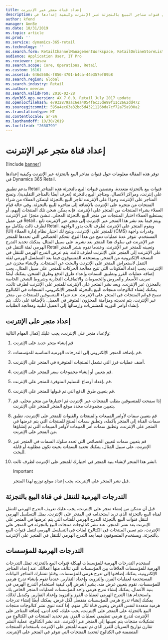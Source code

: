 ```yaml
---
title: إعداد قناة متجر عبر الإنترنت
description: توفر هذه المقالة معلومات حول قنوات متاجر البيع بالتجزئة عبر الإنترنت وكيفية إعدادها في Dynamics 365 Retail.
author: kfend
manager: AnnBe
ms.date: 10/31/2019
ms.topic: article
ms.prod: ''
ms.service: dynamics-365-retail
ms.technology: ''
ms.search.form: RetailChannelManagementWorkspace, RetailOnlineStoreList
audience: Application User, IT Pro
ms.reviewer: josaw
ms.search.scope: Core, Operations, Retail
ms.custom: 16161
ms.assetid: 646d560c-f856-4701-b4ca-44e357ef09b8
ms.search.region: Global
ms.search.industry: Retail
ms.author: meeram
ms.search.validFrom: 2016-02-28
ms.dyn365.ops.version: AX 7.0.0, Retail July 2017 update
ms.openlocfilehash: e7932879aac6ea4054f6c35de99f11c2662dd472
ms.sourcegitcommit: 595a4ec63a32bd5d4321126bda7cf72a75a930a2
ms.translationtype: HT
ms.contentlocale: ar-SA
ms.lasthandoff: 10/30/2019
ms.locfileid: "2688799"
---
```

# <a name="set-up-an-online-store-channel"></a>إعداد قناة متجر عبر الإنترنت

[!include [banner](includes/banner.md)]

توفر هذه المقالة معلومات حول قنوات متاجر البيع بالتجزئة عبر الإنترنت وكيفية إعدادها في Dynamics 365 Retail.

يدعم تطبيق Retail قنوات بيع بالتجزئة متعددة. وتتضمن قنوات البيع بالتجزئة هذه المتاجر على إنترنت، ومراكز الاتصال، ومتاجر البيع بالتجزئة (تعرف أيضًا بالمتاجر التقليدية). وتمنح المتاجر على الإنترنت وجودًا على الإنترنت لتاجر البيع بالتجزئة ليتمكن العملاء من شراء المنتجات من متجره على الإنترنت بالإضافة إلى متاجره للبيع بالتجزئة. وفي حالة قيام العملاء بشراء المنتجات من المتجر على الإنترنت، فإنه يمكن شحن تلك المنتجات إليهم، أو يستطيع العملاء اختيار المنتجات من متجر البيع بالتجزئة المحلي. تنشئ متجرًا عبر الإنترنت في عميل Retail . ويتم فيما بعد نشر هذا المتجر عبر الإنترنت إلى متجر عبر الإنترنت تابع لطرف ثالث يتكامل مع Retail. ويقوم المتجر على الإنترنت لطرف ثالث بدور الواجهة (UI) للمتجر على الإنترنت، ويتيح لك اختيار نظام إدارة العملاء (CMS) وقدرات واجهة المستخدم. تتوفر عدة عمليات دمج من هذا النوع. تتحكم الخصائص التي تحددها للمتجر عبر الإنترنت في سلوك هذا المتجر بعد نشره. على سبيل المثال، يمكنك تحديد التدرج الهرمي لفئة التنقل في Retail وتعيينه للمتجر عبر الإنترنت. وعندما تقوم بنشر المتجر على الإنترنت إلى المتجر على الإنترنت لطرف ثالث، يتم عرض التدرج الهرمي للتنقل في النسخة الإلكترونية من المتجر. ويستخدم المتسوقون فيما بعد التسلسل الهرمي لفئة التنقل لاستعراض المتجر على الإنترنت والبحث عن المنتجات. ولإنشاء مخزن عبر الإنترنت، يجب إعداد المكونات التي تتيح معالجة الحركات للمتجر. على سبيل المثال، يجب إضافة عمليات الفرز وتطبيق السمات وإعداد طرق الدفع وطرق الشحن. يمكنك أيضًا تعريف الأسعار والعروض والخصومات والاتفاقيات التجارية وشروط الشحن الخاصة بالمخزن عبر الإنترنت. وبعد نشر المتجر على الإنترنت للمتجر على الإنترنت لطرف ثالث، يمكنك إنشاء كتالوجات منتجات البيع بالتجزئة للمتجر الإلكتروني. المنتجات في الكتالوج تصبح قوائم المنتجات في المتجر على الإنترنت. عند شراء المتسوقين للمنتجات من متجر عبر الإنترنت، يتم تحديثه ومزامنة المخزون المتوفر في العميل. بالإضافة غلى ذلك،  يتم إنشاء أوامر التوريد للمشتريات وإرسالها إلى العميل لتلبية ومعالجة الطلبات.

## <a name="set-up-an-online-store"></a>إعداد متجر على الإنترنت

ولإعداد متجر على الإنترنت، يجب عليك إكمال المهام التالية:

1. قم إنشاء متجر جديد على الإنترنت
2. قم بإضافة المتجر الإلكتروني إلى التدرجات الهرمية المناسبة للمؤسسات.
3. أضف عمليات فرز التي تشمل المنتجات المتوفرة في المتجر على الإنترنت.
4. قم بتعيين أو إنشاء مجموعات سعر للمتجر على الإنترنت.
5. قم بإعداد أوضاع التسليم المتوفرة للمتجر على الإنترنت.
6. قم بتعيين طرق الدفع التي تم قبولها للمتجر على الإنترنت.
7. إذا سمحت للمتسوقين بطلب المنتجات عبر الإنترنت ثم اختيارها من متجر محلي، قم بتعيين مجموعات محدد موقع المتجر للمتجر على الإنترنت.
8. قم بتعيين سمات لأوامر المبيعات والمنتجات والقنوات للمتجر على الإنترنت. تطبق سمات القناة إلى المتجر بأكمله، وتطبق سمات المنتج للمنتجات التي يتم عرضها في المتجر على الإنترنت، وتطبق سمات أمر المبيعات لأوامر المبيعات التي تم إنشاؤها من المتجر على الإنترنت.
9. قم بتعيين سمات لتعيين الخصائص التي تحدد سلوك السمات في المتجر عبر الإنترنت. على سبيل المثال، يمكنك تحديد السمات بحيث تكون مطلوبة أو قابلة للبحث.
10. انشر هذا المتجر لإنشاء بنية المتجر في اختيارك للمتجر على الإنترنت لطرف ثالث.

    > [!IMPORTANT]
    > قبل نشر المتجر على الإنترنت، يجب إعداد موقع توزيع لهذا المتجر.

## <a name="retail-channel-navigation-hierarchies"></a>التدرجات الهرمية للتنقل في قناة البيع بالتجزئة

قبل أن تتمكن من إنشاء متجر على الإنترنت، يجب عليك تعريف التدرج الهرمي للتنقل لقناة البيع بالتجزئة الذي تريد استخدامه في المتجر على الإنترنت. يمثل التسلسل الهرمي لتنقل قنوات البيع بالتجزئة التدرج الهرمي للفئات التي يتم عرضها في المتجر على الإنترنت بعد نشر المتجر. عند نشر كتالوجات منتجات البيع بالتجزئة في المتجر على الإنترنت، يتم تعيين المنتجات في الكتالوج لفئات في التسلسل الهرمي لتنقل قنوات البيع بالتجزئة. ويستخدم المتسوقون فيما بعد التدرج الهرمي للتنقل في المتجر على الإنترنت.

## <a name="organization-hierarchies"></a>التدرجات الهرمية للمؤسسات

تُستخدم  التدرجات الهرمية للمؤسسات لهيكلة قنوات البيع بالتجزئة. تمثل التدرجات الهرمية للمؤسسات العلاقات بين المؤسسات التي تتألف منها أعمالك. عند إعداد المتاجر الإلكترونية، يمكنك إضافتها إلى تدرج هرمي للمؤسسات. وقتئذٍ تتشارك المتاجر البيانات المستخدمة لعمليات الفرز، والتزويد، وإعداد التقارير. عندما تقوم بإنشاء تدرج هرمي للمؤسسات، تقوم بتعيين غرض منه. يشير الغرض إلى كيفية استخدام التدرج الهرمي في بنية الأعمال. يمكنك إنشاء تدرج هرمي واحد للمؤسسات لعمليات المتجر الخاص بك، واستخدام هذا التدرج الهرمي لعمليات الفرز والتزويد وإعداد التقارير. ‏‫وكبديل لذلك، يمكنك إنشاء تدرج هرمي للمؤسسات منفصل لكل غرض. يمكنك أيضًا إنشاء تدرجات هرمية متعددة لنفس الغرض وتعيين قناة لكل منهم. إذا كنت تنوي نشر كتالوجات منتجات البيع بالتجزئة على المتجر على الإنترنت، يجب عليك، كحد أدنى، إضافة المتاجر على الإنترنت لتدرج هرمي تنظيمي لعمليات الفرز. يتم تحديد المنتجات في الكتالوج من تشكيلات منتجات يتم تعيينها إلى المتجر عبر الإنترنت. عند نشر الكتالوج، عملية النشر تقارن تواريخ السريان للفرز الذي تم تعيينه للمتجر على الإنترنت باستخدام المنتجات المتضمنة في الكتالوج لتحديد المنتجات التي تتوفر في المتجر على الإنترنت.
